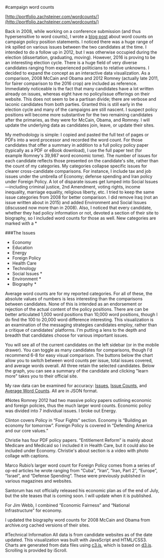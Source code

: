 #campaign word counts

[http://portfolio.zachsteiner.com/wordcounts/](http://portfolio.zachsteiner.com/wordcounts/)

Back in 2008, while working on a conference submission (and thus hypersensitive to word counts), I wrote a [blog post][1] about word counts on campaign policy position statements. I noticed there was a huge range of ink spilled on various issues between the two candidates at the time. I intended to do a follow up in 2012, but I was otherwise occupied during the election (dissertation, graduating, moving). However, 2016 is proving to be an interesting election cycle. There is a huge field of very diverse candidates ranging from experienced politicians to relative unknowns. I decided to expand the concept as an interactive data visualization. As a comparison, 2008 McCain and Obama and 2012 Romney (actually late 2011, for fairer comparison to the 2016 crop) are included as reference. Immediately noticeable is the fact that many candidates have a lot written already on issues, whereas eight have no policy/issue offerings on their website. This does not seem to be a partisan divide; there are verbose and laconic candidates from both parties. Granted this is still early in the election cycle and many of the campaigns are still nascent. I suspect policy positions will become more substantive for the two remaining candidates after the primaries, as they were for McCain, Obama, and Romney. I will update the underlying data as candidates join, leave, or update their sites.

My methodology is simple: I copied and pasted the full text of pages or PDFs into a word processor and recorded the word count. For those candidates that offer a summary in addition to a full policy policy paper (typically as a PDF or eBook download), I use the full paper text (for example Romney's 39,987 word economic tome). The number of issues for each candidate reflects those presented on the candidate's site, rather than the count of my categories. My categories collapse specific issues for clearer cross-candidate comparisons. For instance, I include tax and job issues under the umbrella of Economy; defense spending and Iran policy under Foreign Policy. A lot of disparate issues get lumped into Social Issues—including criminal justice, 2nd Amendment, voting rights, income inequality, marriage equality, religious liberty, etc. I tried to keep the same issue categories from 2008 for better comparison. I did remove Iraq (not an issue written about in 2015) and added Environment and Social Issues (discussed now more than in 2008). Also, I noticed that every candidate, whether they had policy information or not, devoted a section of their site to biography, so I included word counts for those as well. New categories are marked with a *

###The Issues
- Economy
- Education
- Energy
- Foreign Policy
- Health Care
- Technology
- Social Issues *
- Environment *
- Biography *

Average word counts are for my reported categories. For all of these, the absolute values of numbers is less interesting than the comparisons between candidates. None of this is intended as an endorsement or rejection of the actual content of the policy positions. There are can be better articulated 1,000 word positions than 10,000 word positions, though I do find the 100 to 20,000 word difference interesting. This visualization is an examination of the messaging strategies candidates employ, rather than a critique of candidates' platforms. I'm putting a lens to the depth and breadth that candidates choose for various important issues.

You will see all of the current candidates on the left sidebar (or in the mobile drawer). You can toggle as many candidates for comparisons, though I'd recommend 6-8 for easy visual comparison. The buttons below the chart allow you to switch between word counts per issue, total issues covered, and average words overall. All three retain the selected candidates. Below the graph, you can see a summary of the candidate and clicking "learn more" takes you to their official site.

My raw data can be examined for accuracy: [Issues][2], [Issue Counts][3], and [Average Word Counts][4]. All are in JSON format.


#Notes
Romney 2012 had two massive policy papers outlining economic and foreign policies, thus the much larger word counts. Economic policy was divided into 7 individual issues. I broke out Energy.

Clinton covers Policy in “Four Fights” section. Economy is “Building an economy for tomorrow”. Foreign Policy is covered in “Defending America and our core values.”

Christie has four PDF policy papers. “Entitlement Reform” is mainly about Medicare and Medicaid so I included it in Health Care, but it could also be included under Economy. Christie's about section is a video with photo collage with captions.

Marco Rubio’s larger word count for Foreign Policy comes from a series of op-ed articles he wrote ranging from “Cuba”, “Iran”, “Iran, Part 2”, “Europe”, “Israel”, and “Defense Spending”. These were previously published in various magazines and websites.

Santorum has not officially released his economic plan as of the end of July, but the site teases that is coming soon. I will update when it is published.

For Jim Webb, I combined “Economic Fairness” and “National Infrastructure” for economy.

I updated the biography word counts for 2008 McCain and Obama from archive.org cached versions of their sites.


#Technical Information
All data is from candidate websites as of the date updated. This visualization was built with JavaScript and HTML/CSS3. Charts are generated from data files using [c3.js][5], which is based on [d3.js][6]. Scrolling is provided by iScroll.

[1]: http://zachsteiner.com/2008/09/presidential-word-counts/
[2]: http://portfolio.zachsteiner.com/wordcounts/data/issues.json
[3]: http://portfolio.zachsteiner.com/wordcounts/data/count.json
[4]: http://portfolio.zachsteiner.com/wordcounts/data/average.json
[5]: https://github.com/masayuki0812/c3
[6]: https://github.com/mbostock/d3
